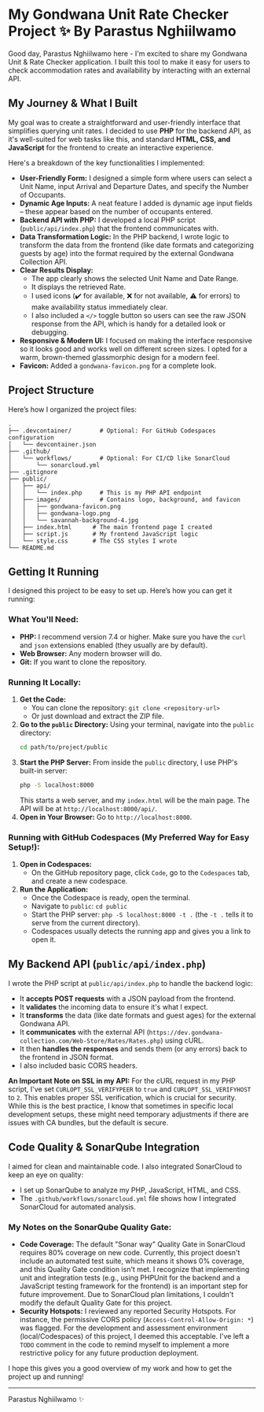 # My Gondwana Unit Rate Checker Project ✨ By Parastus Nghiilwamo

Good day, Parastus Nghiilwamo here  - I'm excited to share my Gondwana Unit & Rate Checker application. I built this tool to make it easy for users to check accommodation rates and availability by interacting with an external API.

## My Journey & What I Built

My goal was to create a straightforward and user-friendly interface that simplifies querying unit rates. I decided to use **PHP** for the backend API, as it's well-suited for web tasks like this, and standard **HTML, CSS, and JavaScript** for the frontend to create an interactive experience.

Here's a breakdown of the key functionalities I implemented:

*   **User-Friendly Form:** I designed a simple form where users can select a Unit Name, input Arrival and Departure Dates, and specify the Number of Occupants.
*   **Dynamic Age Inputs:** A neat feature I added is dynamic age input fields – these appear based on the number of occupants entered.
*   **Backend API with PHP:** I developed a local PHP script (`public/api/index.php`) that the frontend communicates with.
*   **Data Transformation Logic:** In the PHP backend, I wrote logic to transform the data from the frontend (like date formats and categorizing guests by age) into the format required by the external Gondwana Collection API.
*   **Clear Results Display:**
    *   The app clearly shows the selected Unit Name and Date Range.
    *   It displays the retrieved Rate.
    *   I used icons (✔️ for available, ❌ for not available, ⚠️ for errors) to make availability status immediately clear.
    *   I also included a `</>` toggle button so users can see the raw JSON response from the API, which is handy for a detailed look or debugging.
*   **Responsive & Modern UI:** I focused on making the interface responsive so it looks good and works well on different screen sizes. I opted for a warm, brown-themed glassmorphic design for a modern feel.
*   **Favicon:** Added a `gondwana-favicon.png` for a complete look.

## Project Structure

Here’s how I organized the project files:

```
.
├── .devcontainer/        # Optional: For GitHub Codespaces configuration
│   └── devcontainer.json
├── .github/
│   └── workflows/        # Optional: For CI/CD like SonarCloud
│       └── sonarcloud.yml
├── .gitignore
├── public/
│   ├── api/
│   │   └── index.php     # This is my PHP API endpoint
│   ├── images/           # Contains logo, background, and favicon
│   │   ├── gondwana-favicon.png
│   │   ├── gondwana-logo.png
│   │   └── savannah-background-4.jpg
│   ├── index.html      # The main frontend page I created
│   ├── script.js       # My frontend JavaScript logic
│   └── style.css       # The CSS styles I wrote
└── README.md
```

## Getting It Running

I designed this project to be easy to set up. Here’s how you can get it running:

### What You'll Need:

*   **PHP:** I recommend version 7.4 or higher. Make sure you have the `curl` and `json` extensions enabled (they usually are by default).
*   **Web Browser:** Any modern browser will do.
*   **Git:** If you want to clone the repository.

### Running It Locally:

1.  **Get the Code:**
    *   You can clone the repository: `git clone <repository-url>`
    *   Or just download and extract the ZIP file.
2.  **Go to the `public` Directory:**
    Using your terminal, navigate into the `public` directory:
    ```bash
    cd path/to/project/public
    ```
3.  **Start the PHP Server:**
    From inside the `public` directory, I use PHP's built-in server:
    ```bash
    php -S localhost:8000
    ```
    This starts a web server, and my `index.html` will be the main page. The API will be at `http://localhost:8000/api/`.
4.  **Open in Your Browser:**
    Go to `http://localhost:8000`.

### Running with GitHub Codespaces (My Preferred Way for Easy Setup!):

1.  **Open in Codespaces:**
    *   On the GitHub repository page, click `Code`, go to the `Codespaces` tab, and create a new codespace.
2.  **Run the Application:**
    *   Once the Codespace is ready, open the terminal.
    *   Navigate to `public`: `cd public`
    *   Start the PHP server: `php -S localhost:8000 -t .` (the `-t .` tells it to serve from the current directory).
    *   Codespaces usually detects the running app and gives you a link to open it.

## My Backend API (`public/api/index.php`)

I wrote the PHP script at `public/api/index.php` to handle the backend logic:

*   It **accepts POST requests** with a JSON payload from the frontend.
*   It **validates** the incoming data to ensure it's what I expect.
*   It **transforms** the data (like date formats and guest ages) for the external Gondwana API.
*   It **communicates** with the external API (`https://dev.gondwana-collection.com/Web-Store/Rates/Rates.php`) using cURL.
*   It then **handles the responses** and sends them (or any errors) back to the frontend in JSON format.
*   I also included basic CORS headers.

**An Important Note on SSL in my API:**
For the cURL request in my PHP script, I've set `CURLOPT_SSL_VERIFYPEER` to `true` and `CURLOPT_SSL_VERIFYHOST` to `2`. This enables proper SSL verification, which is crucial for security. While this is the best practice, I know that sometimes in specific local development setups, these might need temporary adjustments if there are issues with CA bundles, but the default is secure.

## Code Quality & SonarQube Integration

I aimed for clean and maintainable code. I also integrated SonarCloud to keep an eye on quality:

*   I set up SonarQube to analyze my PHP, JavaScript, HTML, and CSS.
*   The `.github/workflows/sonarcloud.yml` file shows how I integrated SonarCloud for automated analysis.

### My Notes on the SonarQube Quality Gate:

*   **Code Coverage:** The default "Sonar way" Quality Gate in SonarCloud requires 80% coverage on new code. Currently, this project doesn't include an automated test suite, which means it shows 0% coverage, and this Quality Gate condition isn't met. I recognize that implementing unit and integration tests (e.g., using PHPUnit for the backend and a JavaScript testing framework for the frontend) is an important step for future improvement. Due to SonarCloud plan limitations, I couldn't modify the default Quality Gate for this project.
*   **Security Hotspots:** I reviewed any reported Security Hotspots. For instance, the permissive CORS policy (`Access-Control-Allow-Origin: *`) was flagged. For the development and assessment environment (local/Codespaces) of this project, I deemed this acceptable. I've left a `TODO` comment in the code to remind myself to implement a more restrictive policy for any future production deployment.

I hope this gives you a good overview of my work and how to get the project up and running!

---
Parastus Nghiilwamo ✨

